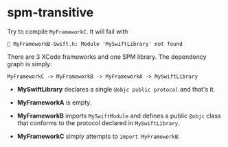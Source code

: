 # spm-transitive

Try to compile `MyFrameworkC`.  It will fail with

    🛑 MyFrameworkB-Swift.h: Module 'MySwiftLibrary' not found

There are 3 XCode frameworks and one SPM library.  The dependency graph is simply:

    MyFrameworkC -> MyFrameworkB -> MyFrameworkA -> MySwiftLibrary

- **MySwiftLibrary** declares a single  `@objc public protocol` and that's it.

- **MyFrameworkA** is empty.

- **MyFrameworkB** imports `MySwiftModule` and defines a public `@objc` class that conforms to the protocol declared in `MySwiftLibrary`.

- **MyFrameworkC** simply attempts to `import MyFrameworkB`.
